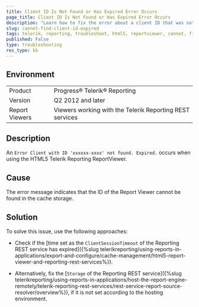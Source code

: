 ```yaml
---
title: Client ID Is Not Found or Has Expired Error Occurs
page_title: Client ID Is Not Found or Has Expired Error Occurs
description: "Learn how to fix the error about a client ID that was not found or has expired when working with the Telerik Reporting HTML5 ReportViewer."
slug: cannot-find-client-id-expired
tags: telerik, reporting, troubleshoot, html5, reportviewer, cannot, find, client, id, or, expired
published: False
type: troubleshooting
res_type: kb
---
```


## Environment

<table>
	<tbody>
		<tr>
			<td>Product</td>
			<td>Progress® Telerik® Reporting</td>
		</tr>
		<tr>
			<td>Version</td>
			<td>Q2 2012 and later</td>
		</tr>
	   <tr>
			<td>Report Viewers</td>
			<td>Viewers working with the Telerik Reporting REST services</td>
		</tr>
	</tbody>
</table>

## Description

An `Error Client with ID 'xxxxxx-xxxx' not found. Expired.` occurs when using the HTML5 Telerik Reporting ReportViewer.

## Cause

The error message indicates that the ID of the Report Viewer cannot be found in the cache storage.

## Solution  

To solve this issue, use the following approaches:

* Check if the [time set as the `ClientSessionTimeout` of the Reporting REST service has expired]({%slug telerikreporting/using-reports-in-applications/export-and-configure/cache-management/html5-report-viewer-and-reporting-rest-services%}).

* Alternatively, fix the [`Storage` of the Reporting REST service]({%slug telerikreporting/using-reports-in-applications/host-the-report-engine-remotely/telerik-reporting-rest-services/rest-service-report-source-resolver/overview%}), if it is not set according to the hosting environment.         
